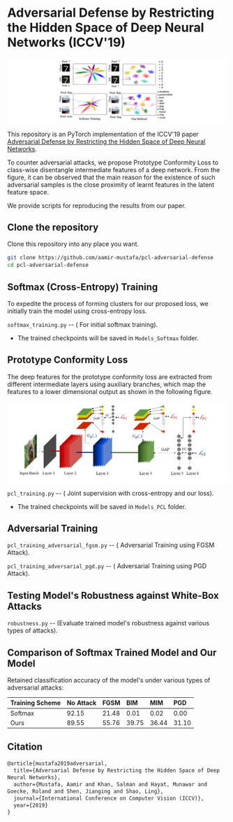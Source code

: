 # Adversarial Defense by Restricting the Hidden Space of Deep Neural Networks (ICCV'19)

![Figure 1](Mapping_Function.png)

This repository is an PyTorch implementation of the ICCV'19 paper [Adversarial Defense by Restricting the Hidden Space of Deep Neural Networks](https://arxiv.org/abs/1904.00887).

To counter adversarial attacks, we propose Prototype Conformity Loss to class-wise disentangle intermediate features of a deep network. From the figure, it can be observed that the main reason for the existence of such adversarial samples is the close proximity of learnt features in the latent feature space.

We provide scripts for reproducing the results from our paper.


## Clone the repository
Clone this repository into any place you want.
```bash
git clone https://github.com/aamir-mustafa/pcl-adversarial-defense
cd pcl-adversarial-defense
```
## Softmax (Cross-Entropy) Training
To expedite the process of forming clusters for our proposed loss, we initially train the model using cross-entropy loss.
 
``softmax_training.py`` -- ( For initial softmax training).

* The trained checkpoints will be saved in ``Models_Softmax`` folder.


## Prototype Conformity Loss
The deep features for the prototype conformity loss are extracted from different intermediate layers using auxiliary branches, which map the features to a lower dimensional output as shown in the following figure.

![](Block_Diag.png)



``pcl_training.py`` -- ( Joint supervision with cross-entropy and our loss).

* The trained checkpoints will be saved in ``Models_PCL`` folder.

## Adversarial Training
``pcl_training_adversarial_fgsm.py`` -- ( Adversarial Training using FGSM Attack).

``pcl_training_adversarial_pgd.py`` -- ( Adversarial Training using PGD Attack).



## Testing Model's Robustness against White-Box Attacks

``robustness.py`` -- (Evaluate trained model's robustness against various types of attacks).

## Comparison of Softmax Trained Model and Our Model
Retained classification accuracy of the model's under various types of adversarial attacks:

| Training Scheme |  No Attack  |  FGSM  |   BIM   |   MIM   |   PGD   |
| :-------        | :---------- | :----- |:------  |:------  |:------  |
|     Softmax     |    92.15    |  21.48 |   0.01  |   0.02  |   0.00  |
|      Ours       |    89.55    |  55.76 |  39.75  |  36.44  |  31.10  |


## Citation
```
@article{mustafa2019adversarial,
  title={Adversarial Defense by Restricting the Hidden Space of Deep Neural Networks},
  author={Mustafa, Aamir and Khan, Salman and Hayat, Munawar and Goecke, Roland and Shen, Jianging and Shao, Ling},
  journal={International Conference on Computer Vision (ICCV)},
  year={2019}
}
```

